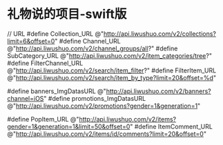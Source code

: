 # 礼物说的项目-swift版

// URL
#define Collection_URL @"http://api.liwushuo.com/v2/collections?limit=6&offset=0"
#define Channel_URL @"http://api.liwushuo.com/v2/channel_groups/all?"
#define SubCategory_URL @"http://api.liwushuo.com/v2/item_categories/tree?"
#define FilterChannel_URL @"http://api.liwushuo.com/v2/search/item_filter?"
#define FilterItem_URL @"http://api.liwushuo.com/v2/search/item_by_type?limit=20&offset=%d"


#define banners_ImgDatasURL @"http://api.liwushuo.com/v2/banners?channel=iOS"
#define promotions_ImgDatasURL @"http://api.liwushuo.com/v2/promotions?gender=1&generation=1"

#define PopItem_URL @"http://api.liwushuo.com/v2/items?gender=1&generation=1&limit=50&offset=0"
#define ItemComment_URL @"http://api.liwushuo.com/v2/items/id/comments?limit=20&offset=0"

